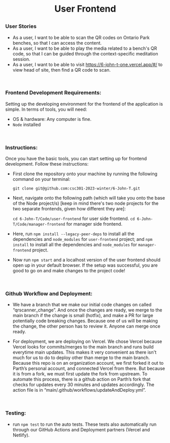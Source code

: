 # <p style="text-align: center;"><b>User Frontend</b></p>

### User Stories
- As a user, I want to be able to scan the QR codes on Ontario Park benches, so that I can access the content.
- As a user, I want to be able to play the media related to a bench's QR code, so that I can be guided through the context-specific meditation session.
- As a user, I want to be able to visit https://6-john-t-one.vercel.app/#/ to view head of site, then find a QR code to scan.

&nbsp;
&nbsp;
&nbsp;

### Frontend Development Requirements:
Setting up the developing environment for the frontend of the application is simple. In terms of tools, you will need:
* OS & hardware: Any computer is fine.
* `Node` installed

&nbsp;
&nbsp;
&nbsp;

### Instructions:

Once you have the basic tools, you can start setting up for frontend development. Follow these instructions:
* First clone the repository onto your machine by running the following command on your terminal:&nbsp;

  `git clone git@github.com:csc301-2023-winter/6-John-T.git`
* Next, navigate onto the following path (which will take you onto the base of the Node project/s) [keep in mind there's two node projects for the two separate frontends, given how different they are]:&nbsp;

  `cd 6-John-T/Code/user-frontend` for user side frontend.
  `cd 6-John-T/Code/manager-frontend` for manager side frontend.
* Here, run `npm install --legacy-peer-deps` to install all the dependencies and `node_modules` for `user-frontend` project; and `npm install` to install all the dependencies and `node_modules` for `manager-frontend` project.

* Now run `npm start` and a localhost version of the user frontend should open up in your default browser. If the setup was successful, you are good to go on and make changes to the project code!

&nbsp;
&nbsp;
&nbsp;

### Github Workflow and Deployment:
  - We have a branch that we make our initial code changes on called “qrscanner_change”. And once the changes are ready, we merge to the main branch if the change is small (hotfix), and make a PR for large potentially code breaking changes. Because one of us will be making the change, the other person has to review it. Anyone can merge once ready. &nbsp;

  - For deployment, we are deploying on Vercel. We chose Vercel because Vercel looks for commits/merges to the main branch and runs build everytime main updates. This makes it very convenient as there isn't much for us to do to deploy other than merge to the main branch. Because this repo is on an organization account, we first forked it out to Parth’s personal account, and connected Vercel from there. But because it is from a fork, we must first update the fork from upstream. To automate this process, there is a github action on Parth’s fork that checks for updates every 30 minutes and updates accordingly. The action file is in “main/.github/workflows/updateAndDeploy.yml”. 
  
&nbsp;
&nbsp;
&nbsp;

### Testing: 
  - run `npm test` to run the auto tests. These tests also automatically run through our GitHub Actions and Deployment partners (Vercel and Netlify).
